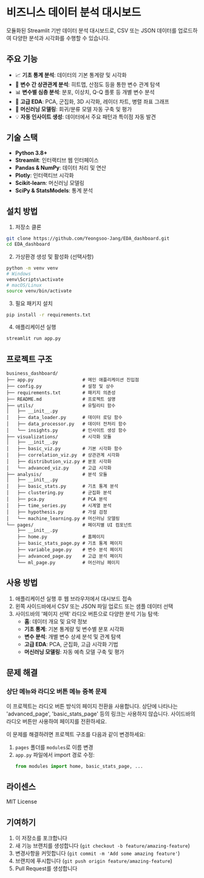 # 비즈니스 데이터 분석 대시보드

모듈화된 Streamlit 기반 데이터 분석 대시보드로, CSV 또는 JSON 데이터를 업로드하여 다양한 분석과 시각화를 수행할 수 있습니다.

## 주요 기능

- 📈 **기초 통계 분석**: 데이터의 기본 통계량 및 시각화
- 🔄 **변수 간 상관관계 분석**: 히트맵, 산점도 등을 통한 변수 관계 탐색
- 📊 **변수별 심층 분석**: 분포, 이상치, Q-Q 플롯 등 개별 변수 분석
- 🧠 **고급 EDA**: PCA, 군집화, 3D 시각화, 레이더 차트, 병렬 좌표 그래프
- 🤖 **머신러닝 모델링**: 회귀/분류 모델 자동 구축 및 평가
- 💡 **자동 인사이트 생성**: 데이터에서 주요 패턴과 특이점 자동 발견

## 기술 스택

- **Python 3.8+**
- **Streamlit**: 인터랙티브 웹 인터페이스
- **Pandas & NumPy**: 데이터 처리 및 연산
- **Plotly**: 인터랙티브 시각화
- **Scikit-learn**: 머신러닝 모델링
- **SciPy & StatsModels**: 통계 분석

## 설치 방법

1. 저장소 클론

```bash
git clone https://github.com/Yeongsoo-Jang/EDA_dashboard.git
cd EDA_dashboard
```

2. 가상환경 생성 및 활성화 (선택사항)

```bash
python -m venv venv
# Windows
venv\Scripts\activate
# macOS/Linux
source venv/bin/activate
```

3. 필요 패키지 설치

```bash
pip install -r requirements.txt
```

4. 애플리케이션 실행

```bash
streamlit run app.py
```

## 프로젝트 구조

```
business_dashboard/
├── app.py                  # 메인 애플리케이션 진입점
├── config.py               # 설정 및 상수
├── requirements.txt        # 패키지 의존성
├── README.md               # 프로젝트 설명
├── utils/                  # 유틸리티 함수
│   ├── __init__.py
│   ├── data_loader.py      # 데이터 로딩 함수
│   ├── data_processor.py   # 데이터 전처리 함수
│   └── insights.py         # 인사이트 생성 함수
├── visualizations/         # 시각화 모듈
│   ├── __init__.py
│   ├── basic_viz.py        # 기본 시각화 함수
│   ├── correlation_viz.py  # 상관관계 시각화
│   ├── distribution_viz.py # 분포 시각화
│   └── advanced_viz.py     # 고급 시각화
├── analysis/               # 분석 모듈
│   ├── __init__.py
│   ├── basic_stats.py      # 기초 통계 분석
│   ├── clustering.py       # 군집화 분석
│   ├── pca.py              # PCA 분석
│   ├── time_series.py      # 시계열 분석
│   ├── hypothesis.py       # 가설 검정
│   └── machine_learning.py # 머신러닝 모델링
└── pages/                  # 페이지별 UI 컴포넌트
    ├── __init__.py
    ├── home.py             # 홈페이지
    ├── basic_stats_page.py # 기초 통계 페이지
    ├── variable_page.py    # 변수 분석 페이지
    ├── advanced_page.py    # 고급 분석 페이지
    └── ml_page.py          # 머신러닝 페이지
```

## 사용 방법

1. 애플리케이션 실행 후 웹 브라우저에서 대시보드 접속
2. 왼쪽 사이드바에서 CSV 또는 JSON 파일 업로드 또는 샘플 데이터 선택
3. 사이드바의 '페이지 선택' 라디오 버튼으로 다양한 분석 기능 탐색:
   - **홈**: 데이터 개요 및 요약 정보
   - **기초 통계**: 기본 통계량 및 변수별 분포 시각화
   - **변수 분석**: 개별 변수 상세 분석 및 관계 탐색
   - **고급 EDA**: PCA, 군집화, 고급 시각화 기법
   - **머신러닝 모델링**: 자동 예측 모델 구축 및 평가

## 문제 해결

### 상단 메뉴와 라디오 버튼 메뉴 중복 문제

이 프로젝트는 라디오 버튼 방식의 페이지 전환을 사용합니다. 상단에 나타나는 'advanced_page', 'basic_stats_page' 등의 링크는 사용하지 않습니다. 사이드바의 라디오 버튼만 사용하여 페이지를 전환하세요.

이 문제를 해결하려면 프로젝트 구조를 다음과 같이 변경하세요:

1. `pages` 폴더를 `modules`로 이름 변경
2. `app.py` 파일에서 import 경로 수정:
   ```python
   from modules import home, basic_stats_page, ...
   ```

## 라이센스

MIT License

## 기여하기

1. 이 저장소를 포크합니다
2. 새 기능 브랜치를 생성합니다 (`git checkout -b feature/amazing-feature`)
3. 변경사항을 커밋합니다 (`git commit -m 'Add some amazing feature'`)
4. 브랜치에 푸시합니다 (`git push origin feature/amazing-feature`)
5. Pull Request를 생성합니다